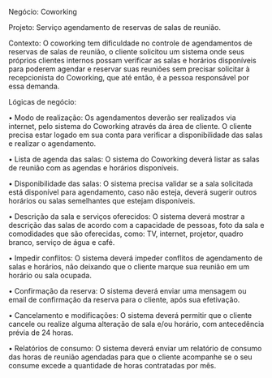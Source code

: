 Negócio: Coworking

Projeto: Serviço agendamento de reservas de salas de reunião.

Contexto: O coworking tem dificuldade no controle de agendamentos de reservas de salas de reunião, o cliente solicitou um sistema onde seus próprios clientes internos possam verificar as salas e horários disponíveis para poderem agendar e reservar suas reuniões sem 
precisar solicitar à recepcionista do Coworking, que até então, é a pessoa responsável por essa demanda.

Lógicas de negócio:

•	Modo de realização: Os agendamentos deverão ser realizados via internet, pelo sistema do Coworking através da área de cliente. O cliente precisa estar logado em sua conta para verificar a disponibilidade das salas e realizar o agendamento.

•	Lista de agenda das salas: O sistema do Coworking deverá listar as salas de reunião com as agendas e horários disponíveis.

•	Disponibilidade das salas: O sistema precisa validar se a sala solicitada está disponível para agendamento, caso não esteja, deverá sugerir outros horários ou salas semelhantes que estejam disponíveis.

•	Descrição da sala e serviços oferecidos: O sistema deverá mostrar a descrição das salas de acordo com a capacidade de pessoas, foto da sala e comodidades que são oferecidas, como: TV, internet, projetor, quadro branco, serviço de água e café.

•	Impedir conflitos: O sistema deverá impeder conflitos de agendamento de salas e horários, não deixando que o cliente marque sua reunião em um horário ou sala ocupada.

•	Confirmação da reserva: O sistema deverá enviar uma mensagem ou email de confirmação da reserva para o cliente, após sua efetivação.

•	Cancelamento e modificações: O sistema deverá permitir que o cliente cancele ou realize alguma alteração de sala e/ou horário, com antecedência prévia de 24 horas.

•	Relatórios de consumo: O sistema deverá enviar um relatório de consumo das horas de reunião agendadas para que o cliente acompanhe se o seu consume excede a quantidade de horas contratadas por mês.

